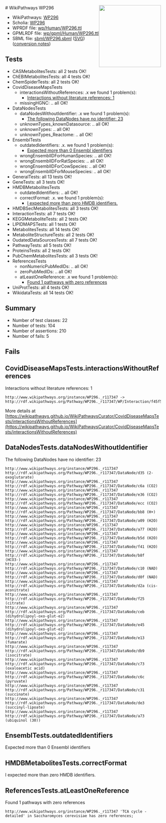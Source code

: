<img style="float: right; width: 200px" src="../logo.png" />
# WikiPathways WP296

* WikiPathways: [WP296](https://identifiers.org/wikipathways:WP296)
* Scholia: [WP296](https://scholia.toolforge.org/wikipathways/WP296)
* WPRDF file: [wp/Human/WP296.ttl](../wp/Human/WP296.ttl)
* GPMLRDF file: [wp/gpml/Human/WP296.ttl](../wp/gpml/Human/WP296.ttl)
* SBML file: [sbml/WP296.sbml](../sbml/WP296.sbml) ([SVG](../sbml/WP296.svg)) ([conversion notes](../sbml/WP296.txt))

## Tests
* CASMetabolitesTests: all 2 tests OK!
* ChEBIMetabolitesTests: all 4 tests OK!
* ChemSpiderTests: all 2 tests OK!
* CovidDiseaseMapsTests
    * interactionsWithoutReferences: .x we found 1 problem(s):
        * [Interactions without literature references: 1](#2e29592f)
    * missingHGNC: .. all OK!
* DataNodesTests
    * dataNodesWithoutIdentifier: .x we found 1 problem(s):
        * [The following DataNodes have no identifier: 23](#8792c4b2)
    * unknownTypes_knownDatasource: .. all OK!
    * unknownTypes: .. all OK!
    * unknownTypes_Reactome: .. all OK!
* EnsemblTests
    * outdatedIdentifiers: .x. we found 1 problem(s):
        * [Expected more than 0 Ensembl identifiers](#f44398b7)
    * wrongEnsemblIDForHumanSpecies: .. all OK!
    * wrongEnsemblIDForRatSpecies: .. all OK!
    * wrongEnsemblIDForCowSpecies: .. all OK!
    * wrongEnsemblIDForMouseSpecies: .. all OK!
* GeneralTests: all 13 tests OK!
* GeneTests: all 3 tests OK!
* HMDBMetabolitesTests
    * outdatedIdentifiers: .. all OK!
    * correctFormat: .x. we found 1 problem(s):
        * [I expected more than zero HMDB identifiers.](#ad154c1e)
* HMDBSecMetabolitesTests: all 3 tests OK!
* InteractionTests: all 7 tests OK!
* KEGGMetaboliteTests: all 2 tests OK!
* LIPIDMAPSTests: all 1 tests OK!
* MetabolitesTests: all 14 tests OK!
* MetaboliteStructureTests: all 2 tests OK!
* OudatedDataSourcesTests: all 7 tests OK!
* PathwayTests: all 5 tests OK!
* ProteinsTests: all 2 tests OK!
* PubChemMetabolitesTests: all 3 tests OK!
* ReferencesTests
    * nonNumericPubMedIDs: .. all OK!
    * zeroPubMedIDs: .. all OK!
    * atLeastOneReference: .x we found 1 problem(s):
        * [Found 1 pathways with zero references](#35eb778e)
* UniProtTests: all 4 tests OK!
* WikidataTests: all 14 tests OK!


## Summary

* Number of test classes: 22
* Number of tests: 104
* Number of assertions: 210
* Number of fails: 5

## Fails

<a name="2e29592f" />

## CovidDiseaseMapsTests.interactionsWithoutReferences

Interactions without literature references: 1
```
http://www.wikipathways.org/instance/WP296._r117347 -> http://rdf.wikipathways.org/Pathway/WP296._r117347/WP/Interaction/f45f5
```

More details at [https://wikipathways.github.io/WikiPathwaysCurator/CovidDiseaseMapsTests/interactionsWithoutReferences](https://wikipathways.github.io/WikiPathwaysCurator/CovidDiseaseMapsTests/interactionsWithoutReferences)

<a name="8792c4b2" />

## DataNodesTests.dataNodesWithoutIdentifier

The following DataNodes have no identifier: 23
```
http://www.wikipathways.org/instance/WP296._r117347 http://rdf.wikipathways.org/Pathway/WP296._r117347/DataNode/d35 (2-oxoglutarate)
http://www.wikipathways.org/instance/WP296._r117347 http://rdf.wikipathways.org/Pathway/WP296._r117347/DataNode/c6a (CO2)
http://www.wikipathways.org/instance/WP296._r117347 http://rdf.wikipathways.org/Pathway/WP296._r117347/DataNode/e36 (CO2)
http://www.wikipathways.org/instance/WP296._r117347 http://rdf.wikipathways.org/Pathway/WP296._r117347/DataNode/ecc (CO2)
http://www.wikipathways.org/instance/WP296._r117347 http://rdf.wikipathways.org/Pathway/WP296._r117347/DataNode/bb8 (H+)
http://www.wikipathways.org/instance/WP296._r117347 http://rdf.wikipathways.org/Pathway/WP296._r117347/DataNode/a09 (H2O)
http://www.wikipathways.org/instance/WP296._r117347 http://rdf.wikipathways.org/Pathway/WP296._r117347/DataNode/a77 (H2O)
http://www.wikipathways.org/instance/WP296._r117347 http://rdf.wikipathways.org/Pathway/WP296._r117347/DataNode/b5d (H2O)
http://www.wikipathways.org/instance/WP296._r117347 http://rdf.wikipathways.org/Pathway/WP296._r117347/DataNode/f41 (H2O)
http://www.wikipathways.org/instance/WP296._r117347 http://rdf.wikipathways.org/Pathway/WP296._r117347/DataNode/b8f (HCO3-)
http://www.wikipathways.org/instance/WP296._r117347 http://rdf.wikipathways.org/Pathway/WP296._r117347/DataNode/c10 (NAD)
http://www.wikipathways.org/instance/WP296._r117347 http://rdf.wikipathways.org/Pathway/WP296._r117347/DataNode/d0f (NAD)
http://www.wikipathways.org/instance/WP296._r117347 http://rdf.wikipathways.org/Pathway/WP296._r117347/DataNode/d2a (cis-aconitrate)
http://www.wikipathways.org/instance/WP296._r117347 http://rdf.wikipathways.org/Pathway/WP296._r117347/DataNode/f25 (citrate)
http://www.wikipathways.org/instance/WP296._r117347 http://rdf.wikipathways.org/Pathway/WP296._r117347/DataNode/ceb (dihydrolipoyl-oxo-glut-e2)
http://www.wikipathways.org/instance/WP296._r117347 http://rdf.wikipathways.org/Pathway/WP296._r117347/DataNode/e45 (dihydrolipoyl-oxo-glut-e2)
http://www.wikipathways.org/instance/WP296._r117347 http://rdf.wikipathways.org/Pathway/WP296._r117347/DataNode/e13 (fumarate)
http://www.wikipathways.org/instance/WP296._r117347 http://rdf.wikipathways.org/Pathway/WP296._r117347/DataNode/db9 (isocitrate)
http://www.wikipathways.org/instance/WP296._r117347 http://rdf.wikipathways.org/Pathway/WP296._r117347/DataNode/c73 (oxaloacetic acid)
http://www.wikipathways.org/instance/WP296._r117347 http://rdf.wikipathways.org/Pathway/WP296._r117347/DataNode/c6c (pyruvate)
http://www.wikipathways.org/instance/WP296._r117347 http://rdf.wikipathways.org/Pathway/WP296._r117347/DataNode/c31 (succinate)
http://www.wikipathways.org/instance/WP296._r117347 http://rdf.wikipathways.org/Pathway/WP296._r117347/DataNode/de3 (succinyl-lipoate)
http://www.wikipathways.org/instance/WP296._r117347 http://rdf.wikipathways.org/Pathway/WP296._r117347/DataNode/a73 (ubiquinol (30))
```

<a name="f44398b7" />

## EnsemblTests.outdatedIdentifiers

Expected more than 0 Ensembl identifiers
<a name="ad154c1e" />

## HMDBMetabolitesTests.correctFormat

I expected more than zero HMDB identifiers.
<a name="35eb778e" />

## ReferencesTests.atLeastOneReference

Found 1 pathways with zero references
```
http://www.wikipathways.org/instance/WP296._r117347 'TCA cycle - detailed' in Saccharomyces cerevisiae has zero references; 
```

